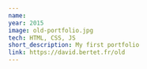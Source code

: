 ```yaml
---
name:
year: 2015
image: old-portfolio.jpg
tech: HTML, CSS, JS
short_description: My first portfolio
link: https://david.bertet.fr/old
---
```

